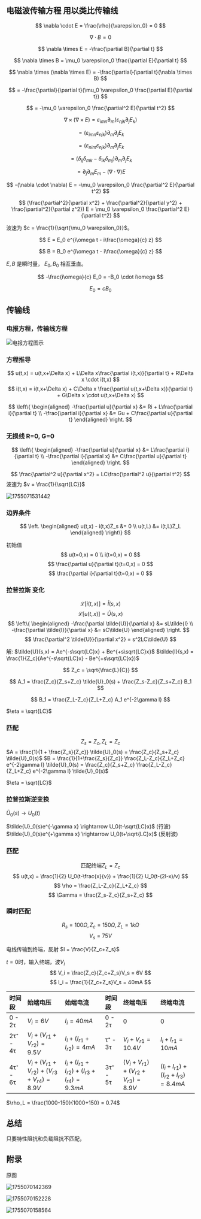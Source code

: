 ## 电磁波传输方程 用以类比传输线

$$
\nabla \cdot E = \frac{\rho}{\varepsilon_0} = 0
$$

$$
\nabla \cdot B = 0
$$

$$
\nabla \times E = -\frac{\partial B}{\partial t}
$$

$$
\nabla \times B = \mu_0 \varepsilon_0 \frac{\partial E}{\partial t}
$$

$$
\nabla \times (\nabla \times E) = -\frac{\partial}{\partial t}(\nabla \times B)
$$

$$
= -\frac{\partial}{\partial t}(\mu_0 \varepsilon_0 \frac{\partial E}{\partial t})
$$

$$
= -\mu_0 \varepsilon_0 \frac{\partial^2 E}{\partial t^2}
$$

$$
\nabla \times (\nabla \times E) = \varepsilon_{imn} \partial_m (\varepsilon_{njk} \partial_j E_k)
$$

$$
= (\varepsilon_{imn} \varepsilon_{njk}) \partial_m \partial_j E_k
$$

$$
= (\varepsilon_{nim} \varepsilon_{njk}) \partial_m \partial_j E_k
$$

$$
= (\delta_{ij} \delta_{mk} - \delta_{ik} \delta_{mj}) \partial_m \partial_j E_k
$$

$$
= \partial_j \partial_m E_m - (\nabla \cdot \nabla) E
$$

$$
-(\nabla \cdot \nabla) E = -\mu_0 \varepsilon_0 \frac{\partial^2 E}{\partial t^2}
$$

$$
(\frac{\partial^2}{\partial x^2} + \frac{\partial^2}{\partial y^2} + \frac{\partial^2}{\partial z^2}) E = \mu_0 \varepsilon_0 \frac{\partial^2 E}{\partial t^2}
$$

波速为 $c = \frac{1}{\sqrt{\mu_0 \varepsilon_0}}$。

$$
E = E_0 e^{i\omega t - i\frac{\omega}{c} z}
$$

$$
B = B_0 e^{i\omega t - i\frac{\omega}{c} z}
$$

$E, B$ 是瞬时量， $E_0, B_0$ 相互垂直。

$$
-\frac{i\omega}{c} E_0 = -B_0 \cdot i\omega
$$

$$
E_0 = cB_0
$$

## 传输线

### 电报方程，传输线方程

![电报方程图示](./TransmissionLineEq.zh/1755069973511.png)


### 方程推导
$$
u(t,x) = u(t,x+\Delta x) + L\Delta x\frac{\partial i(t,x)}{\partial t} + R\Delta x \cdot i(t,x)
$$
$$
i(t,x) = i(t,x+\Delta x) + C\Delta x \frac{\partial u(t,x+\Delta x)}{\partial t} + G\Delta x \cdot u(t,x+\Delta x)
$$

$$
\left\{
\begin{aligned}
-\frac{\partial u}{\partial x} &= Ri + L\frac{\partial i}{\partial t} \\
-\frac{\partial i}{\partial x} &= Gu + C\frac{\partial u}{\partial t}
\end{aligned}
\right.
$$

### 无损线 R=0, G=0

$$
\left\{
\begin{aligned}
-\frac{\partial u}{\partial x} &= L\frac{\partial i}{\partial t} \\
-\frac{\partial i}{\partial x} &= C\frac{\partial u}{\partial t}
\end{aligned}
\right.
$$

$$
\frac{\partial^2 u}{\partial x^2} = LC\frac{\partial^2 u}{\partial t^2}
$$
波速为 $v = \frac{1}{\sqrt{LC}}$


![1755071531442](./TransmissionLineEq.zh/1755071531442.png)

### 边界条件



$$
\left.
\begin{aligned}
u(t,x) - i(t,x)Z_s &= 0 \\
u(t,L) &= i(t,L)Z_L
\end{aligned}
\right\}
$$

初始值
$$
u(t=0,x) = 0 \\
i(t=0,x) = 0
$$
$$
\frac{\partial u}{\partial t}(t=0,x) = 0
$$
$$
\frac{\partial i}{\partial t}(t=0,x) = 0
$$

### 拉普拉斯 变化
$$
\mathcal{L}[i(t,x)] = \tilde{I}(s,x)
$$
$$
\mathcal{L}[u(t,x)] = \tilde{U}(s,x)
$$
$$
\left\{
\begin{aligned}
-\frac{\partial \tilde{U}}{\partial x} &= sL\tilde{I} \\
-\frac{\partial \tilde{I}}{\partial x} &= sC\tilde{U}
\end{aligned}
\right.
$$
$$
\frac{\partial^2 \tilde{U}}{\partial x^2} = s^2LC\tilde{U}
$$

解: $\tilde{U}(s,x) = Ae^{-s\sqrt{LC}x} + Be^{+s\sqrt{LC}x}$
$\tilde{I}(s,x) = \frac{1}{Z_c}(Ae^{-s\sqrt{LC}x} - Be^{+s\sqrt{LC}x})$

$$
Z_c = \sqrt{\frac{L}{C}}
$$

$$
A_1 = \frac{Z_c}{Z_s+Z_c} \tilde{U}_0(s) + \frac{Z_s-Z_c}{Z_s+Z_c} B_1
$$

$$
B_1 = \frac{Z_L-Z_c}{Z_L+Z_c} A_1 e^{-2\gamma l}
$$

$\eta = \sqrt{LC}$



### 匹配
$$
Z_s = Z_c, Z_L = Z_c
$$
$A = \frac{1}{1 + \frac{Z_s}{Z_c}} \tilde{U}_0(s) = \frac{Z_c}{Z_s+Z_c} \tilde{U}_0(s)$
$B = \frac{1}{1+\frac{Z_s}{Z_c}} \frac{Z_L-Z_c}{Z_L+Z_c} e^{-2\gamma l} \tilde{U}_0(s) = \frac{Z_c}{Z_s+Z_c} \frac{Z_L-Z_c}{Z_L+Z_c} e^{-2\gamma l} \tilde{U}_0(s)$

$\eta = \sqrt{LC}$

### 拉普拉斯逆变换
$\tilde{U}_0(s) \rightarrow U_0(t)$

$\tilde{U}_0(s)e^{-\gamma x} \rightarrow U_0(t-\sqrt{LC}x)$ (行波)
$\tilde{U}_0(s)e^{+\gamma x} \rightarrow U_0(t+\sqrt{LC}x)$ (反射波)

### 匹配
$$
\text{匹配终端} Z_L = Z_c
$$
$$
u(t,x) = \frac{1}{2} U_0(t-\frac{x}{v}) + \frac{1}{2} U_0(t-(2l-x)/v)
$$
$$
\rho = \frac{Z_L-Z_c}{Z_L+Z_c}
$$
$$
\Gamma = \frac{Z_s-Z_c}{Z_s+Z_c}
$$

### 瞬时匹配
$$
R_s = 100\Omega, Z_c = 150\Omega, Z_L = 1k\Omega
$$
$$
V_{s} = 75V
$$

电线传输到终端，反射
$I = \frac{V}{Z_c+Z_s}$

$t=0$时，输入终端，波$V_i$
$$
V_i = \frac{Z_c}{Z_c+Z_s}V_s = 6V
$$
$$
I_i = \frac{1}{Z_c+Z_s}V_s = 40mA
$$

| 时间段 | 始端电压 | 始端电流 | 时间段 | 终端电压 | 终端电流 |
| :--- | :--- | :--- | :--- | :--- | :--- |
| 0 - 2τ | $V_i = 6V$ | $I_i = 40mA$ | 0 - 2τ | 0 | 0 |
| 2τ⁺ - 4τ | $V_i + (V_{r1} + V_{r2}) = 9.5V$ | $I_i + (I_{r1} + I_{r2}) = 4mA$ | τ⁺ - 3τ | $V_i + V_{r1} = 10.4V$ | $I_i + I_{r1} = 10mA$ |
| 4τ⁺ - 6τ | $V_i + (V_{r1} + V_{r2}) + (V_{r3} + V_{r4}) = 8.9V$ | $I_i + (I_{r1} + I_{r2}) + (I_{r3} + I_{r4}) = 9.3mA$ | 3τ⁺ - 5τ | $(V_i + V_{r1}) + (V_{r2} + V_{r3}) = 8.9V$ | $(I_i + I_{r1}) + (I_{r2} + I_{r3}) = 8.4mA$ |

$\rho_L = \frac{1000-150}{1000+150} = 0.74$

## 总结

只要特性阻抗和负载阻抗不匹配，

## 附录

原图

![1755070142369](./TransmissionLineEq.zh/1755070142369.png)

![1755070152228](./TransmissionLineEq.zh/1755070152228.png)

![1755070158564](./TransmissionLineEq.zh/1755070158564.png)